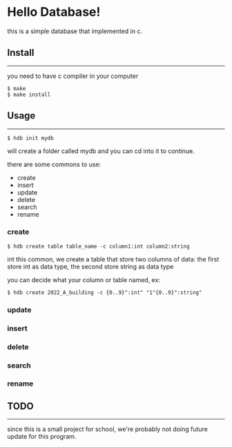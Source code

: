# Hello Database!

this is a simple database that implemented in c.

## Install

---

you need to have c compiler in your computer

```
$ make
$ make install
```

## Usage

---

```
$ hdb init mydb
```

will create a folder called mydb and you can cd into it to continue.

there are some commons to use:
* create
* insert
* update
* delete
* search
* rename

### create

```
$ hdb create table table_name -c column1:int column2:string
```

int this common, we create a table that store two columns of data:
the first store int as data type, the second store string as data type

you can decide what your column or table named, ex:

```
$ hdb create 2022_A_building -c {0..9}":int" "1"{0..9}":string"
```

### update
### insert
### delete
### search
### rename

## TODO

---

since this is a small project for school, we're probably not doing future update for this program.

